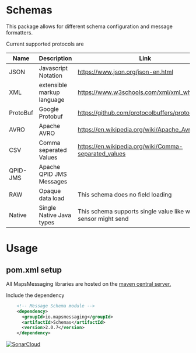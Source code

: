 # Schemas

This package allows for different schema configuration and message formatters.

Current supported protocols are

| Name     | Description                | Link                                                            |
|----------|----------------------------|-----------------------------------------------------------------|
| JSON     | Javascript Notation        | https://www.json.org/json-en.html                               |
| XML      | extensible markup language | https://www.w3schools.com/xml/xml_whatis.asp                    |
| ProtoBuf | Google Protobuf            | https://github.com/protocolbuffers/protobuf                     |
| AVRO     | Apache AVRO                | https://en.wikipedia.org/wiki/Apache_Avro                       |
| CSV      | Comma seperated Values     | https://en.wikipedia.org/wiki/Comma-separated_values            |
| QPID-JMS | Apache QPID JMS Messages   |                                                                 |
| RAW      | Opaque data load           | This schema does no field loading                               |
| Native   | Single Native Java types   | This schema supports single value like what a sensor might send |

# Usage

## pom.xml setup

All MapsMessaging libraries are hosted on the [maven central server.](https://central.sonatype.com/search?smo=true&q=mapsmessaging)

Include the dependency

``` xml
    <!-- Message Schema module -->
    <dependency>
      <groupId>io.mapsmessaging</groupId>
      <artifactId>Schemas</artifactId>
      <version>2.0.7</version>
    </dependency>
```    

[![SonarCloud](https://sonarcloud.io/images/project_badges/sonarcloud-white.svg)](https://sonarcloud.io/summary/new_code?id=Schemas)
